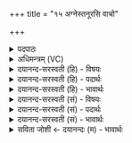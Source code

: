 +++
title = "१५ अग्नेस्तनूरसि वाचो"

+++
<details><summary>पदपाठः</summary>

अ॒ग्नेः। त॒नूः। अ॒सि॒। वा॒चः। वि॒सर्ज॑न॒मिति॑ वि॒ऽसर्ज॑नम्। दे॒ववी॑तय॒ इति॑ दे॒वऽवी॑तये। त्वा॒। गृ॒ह्णा॒मि॒। बृ॒हद्ग्रा॒वेति॑ बृ॒हत्ऽग्रा॑वा। अ॒सि॒। वा॒न॒स्प॒त्यः। सः। इ॒दम्। दे॒वेभ्यः॑। ह॒विः। श॒मी॒ष्व॒। श॒मि॒ष्वेति॑ शमिष्व। सु॒शमीति॑ सु॒ऽशमि॑। श॒मी॒ष्व॒। श॒मि॒ष्वेति॑ शमिष्व। हवि॑ष्कृत्। हविः॑कृ॒दिति॒ हविः॑कृत्। आ। इ॒हि॒। हवि॑ष्कृत्। हविः॑कृ॒दिति॒ हविः॑ऽकृत्। आ। इ॒हि॒। १५।
</details>

<details><summary>अधिमन्त्रम् (VC)</summary>

- यज्ञो देवता
- परमेष्ठी प्रजापतिर्ऋषिः
- निचृद् जगती, याजुषी पङ्क्तिः,
- निषादः
</details>

<details><summary>दयानन्द-सरस्वती (हि) - विषयः</summary>

उक्त यज्ञ किस प्रकार का होता है, इस विषय का उपदेश अगले मन्त्र में किया है ॥
</details>

<details><summary>दयानन्द-सरस्वती (हि) - पदार्थः</summary>

पदार्थान्वयभाषाः -  मैं सब जनों के सहित जिस हवि अर्थात् पदार्थ के संस्कार के लिये (बृहद्ग्रावा) बड़े-बड़े पत्थर (असि) हैं और (वानस्पत्यः) काष्ठ के मूसल आदि पदार्थ (देवेभ्यः) विद्वान् वा दिव्यगुणों के लिये उस यज्ञ को (देववीतये) श्रेष्ठ गुणों के प्रकाश और श्रेष्ठ विद्वान् वा विविध भोगों की प्राप्ति के लिये (प्रतिगृह्णामि) ग्रहण करता हूँ। हे विद्वान् मनुष्य ! तुम (देवेभ्यः) विद्वानों के सुख के लिये (सु, एमि) अच्छे प्रकार दुःख शान्त करनेवाले (हविः) यज्ञ करने योग्य पदार्थ को (शमीष्व) अत्यन्त शुद्ध करो। जो मनुष्य वेद आदि शास्त्रों को प्रीतिपूर्वक पढ़ते वा पढ़ाते हैं, उन्हीं को यह (हविष्कृत्) हविः अर्थात् होम में चढ़ाने योग्य पदार्थों का विधान करनेवाली जो कि यज्ञ को विस्तार करने के लिये वेद के पढ़ने से ब्राह्मण, क्षत्रिय, वैश्य और शूद्रों की शुद्ध सुशिक्षित और प्रसिद्ध वाणी है, सो प्राप्त होती है ॥१५॥
</details>

<details><summary>दयानन्द-सरस्वती (हि) - भावार्थः</summary>

भावार्थभाषाः -  जब मनुष्य वेद आदि शास्त्रों के द्वारा यज्ञक्रिया और उसका फल जान के शुद्धि और उत्तमता के साथ यज्ञ को करते हैं, तब वह सुगन्धि आदि पदार्थों के होम द्वारा परमाणु अर्थात् अति सूक्ष्म होकर वायु और वृष्टि जल में विस्तृत हुआ सब पदार्थों को उत्तम कर के दिव्य सुखों को उत्पन्न करता है। जो मनुष्य सब प्राणियों के सुख के अर्थ पूर्वोक्त तीन प्रकार के यज्ञ को नित्य करता है, उस को सब मनुष्य हविष्कृत् अर्थात् यह यज्ञ का विस्तार करनेवाला, यज्ञ का विस्तार करनेवाला उत्तम मनुष्य है, ऐसा वारम्वार कहकर सत्कार करें ॥१५॥
</details>

<details><summary>दयानन्द-सरस्वती (सं) - विषयः</summary>

पुनः स यज्ञः कीदृशो भवतीत्युपदिश्यते ॥
</details>

<details><summary>दयानन्द-सरस्वती (सं) - पदार्थः</summary>

पदार्थान्वयभाषाः -  अहं सर्वो जनो यस्य हविषः संस्काराय। बृहद्ग्रावाऽ(स्य)स्ति वानस्पत्यश्च यदिदं देवेभ्यो भवति तं देववीतये गृह्णामि। हे विद्वन् ! स त्वं देवेभ्यो विद्वद्भ्यः सुशमिं तद्धविः शमीष्व शमीष्व। ते मनुष्या वेदादीनि शास्त्राणि पठन्ति पाठयन्ति च तानेवेयं वाग् हविष्कृदेहि हविष्कृदेहीत्याह ॥१५॥
</details>

<details><summary>दयानन्द-सरस्वती (सं) - भावार्थः</summary>

भावार्थभाषाः -  यदा मनुष्या वेदादिशास्त्रद्वारा यज्ञक्रियां फलं च विदित्वा सुसंस्कृतेन हविषा यज्ञं कुर्वन्ति तदा स सुगन्ध्यादिद्रव्यहोमद्वारा परमाणुमयो भूत्वा वायौ वृष्टिजले च विस्तृतः सन् सर्वान् पदार्थानुत्तमान् कुर्वन् दिव्यानि सुखानि सम्पादयति। यश्चैवं सर्वेषां प्राणिनां सुखाय पूर्वोक्तं त्रिविधं यज्ञं नित्यं करोति तं सर्वे मनुष्या हविष्कृदेहि हविष्कृदेहीति सत्कुर्य्युः ॥१५॥
</details>

<details><summary>सविता जोशी ← दयानन्दः (म) - भावार्थः</summary>

भावार्थभाषाः -  जेव्हा माणसे वेदशास्त्रानुसार यज्ञक्रियेचे फळ जाणून शुद्ध रीतीने उत्तम यज्ञ करतात. तेव्हा होमात अर्पण केलेल्या सुगंधी वस्तूंचे परमाणू अतिसूक्ष्म होऊन वायू व वृष्टिजलात मिसळून सर्व पदार्थांना उत्तम बनवितात व दिव्य सुख उत्पन्न करतात. तसेच जो मनुष्य पूर्वोक्त (१) इहलोक व परलोक सुखाची विद्या, (२) शिल्पविद्येचे प्रात्यक्षिक, (३) विद्वानाचा संग असे तीन प्रकारचे यज्ञ करतो त्या माणसाला सर्वांनी हविष्कृत अर्थात यज्ञविस्तार करणारा उत्तम माणूस समजून त्याचा स्वीकार करावा.
</details>